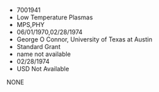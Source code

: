 * 7001941
* Low Temperature Plasmas
* MPS,PHY
* 06/01/1970,02/28/1974
* George O Connor, University of Texas at Austin
* Standard Grant
*   name not available
* 02/28/1974
* USD Not Available

NONE